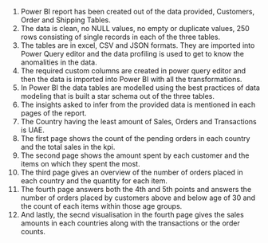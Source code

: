 1. Power BI report has been created out of the data provided, Customers, Order and Shipping Tables.
2. The data is clean, no NULL values, no empty or duplicate values, 250 rows consisting of single records in each of the three tables.
3. The tables are in excel, CSV and JSON formats. They are imported into Power Query editor and the data profiling is used to get to know the anomalities in the data.
4. The required custom columns are created in power query editor and then the data is imported into Power BI with all the transformations.
5. In Power BI the data tables are modelled using the best practices of data modeling that is built a star schema out of the three tables.
6. The insights asked to infer from the provided data is mentioned in each pages of the report.
7. The Country having the least amount of Sales, Orders and Transactions is UAE.
8. The first page shows the count of the pending orders in each country and the total sales in the kpi.
9. The second page shows the amount spent by each customer and the items on which they spent the most.
10. The third page gives an overview of the number of orders placed in each country and the quantity for each item.
11. The fourth page answers both the 4th and 5th points and answers the number of orders placed by customers above and below age of 30 and the count of each items within those age groups.
12. And lastly, the secnd visualisation in the fourth page gives the sales amounts in each countries along with the transactions or the order counts.
